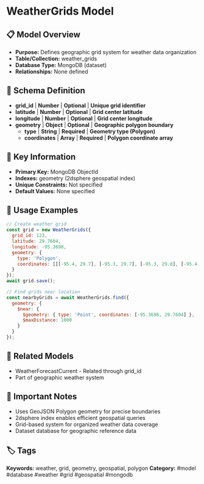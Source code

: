 # WeatherGrids Model

## 📋 Model Overview
- **Purpose:** Defines geographic grid system for weather data organization
- **Table/Collection:** weather_grids
- **Database Type:** MongoDB (dataset)
- **Relationships:** None defined

## 🔧 Schema Definition
- **grid_id** | **Number** | **Optional** | **Unique grid identifier**
- **latitude** | **Number** | **Optional** | **Grid center latitude**
- **longitude** | **Number** | **Optional** | **Grid center longitude**
- **geometry** | **Object** | **Optional** | **Geographic polygon boundary**
  - **type** | **String** | **Required** | **Geometry type (Polygon)**
  - **coordinates** | **Array** | **Required** | **Polygon coordinate array**

## 🔑 Key Information
- **Primary Key:** MongoDB ObjectId
- **Indexes:** geometry (2dsphere geospatial index)
- **Unique Constraints:** Not specified
- **Default Values:** None specified

## 📝 Usage Examples
```javascript
// Create weather grid
const grid = new WeatherGrids({
  grid_id: 123,
  latitude: 29.7604,
  longitude: -95.3698,
  geometry: {
    type: 'Polygon',
    coordinates: [[[-95.4, 29.7], [-95.3, 29.7], [-95.3, 29.8], [-95.4, 29.8], [-95.4, 29.7]]]
  }
});
await grid.save();

// Find grids near location
const nearbyGrids = await WeatherGrids.find({
  geometry: {
    $near: {
      $geometry: { type: 'Point', coordinates: [-95.3698, 29.7604] },
      $maxDistance: 1000
    }
  }
});
```

## 🔗 Related Models
- WeatherForecastCurrent - Related through grid_id
- Part of geographic weather system

## 📌 Important Notes
- Uses GeoJSON Polygon geometry for precise boundaries
- 2dsphere index enables efficient geospatial queries
- Grid-based system for organized weather data coverage
- Dataset database for geographic reference data

## 🏷️ Tags
**Keywords:** weather, grid, geometry, geospatial, polygon
**Category:** #model #database #weather #grid #geospatial #mongodb